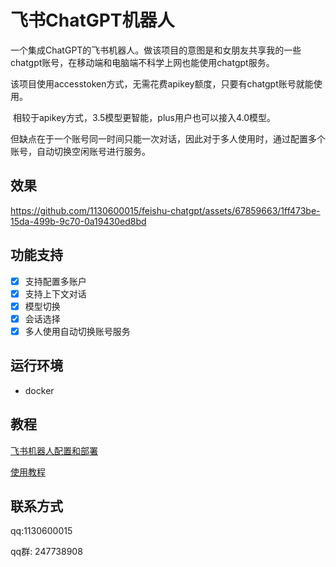 # 飞书ChatGPT机器人

​	一个集成ChatGPT的飞书机器人。做该项目的意图是和女朋友共享我的一些chatgpt账号，在移动端和电脑端不科学上网也能使用chatgpt服务。

​	该项目使用accesstoken方式，无需花费apikey额度，只要有chatgpt账号就能使用。

​	相较于apikey方式，3.5模型更智能，plus用户也可以接入4.0模型。

​	但缺点在于一个账号同一时间只能一次对话，因此对于多人使用时，通过配置多个账号，自动切换空闲账号进行服务。

## 效果
https://github.com/1130600015/feishu-chatgpt/assets/67859663/1ff473be-15da-499b-9c70-0a19430ed8bd

## 功能支持 

- [x] 支持配置多账户
- [x] 支持上下文对话
- [x] 模型切换
- [x] 会话选择
- [x] 多人使用自动切换账号服务

## 运行环境

- docker

## 教程

[飞书机器人配置和部署](docs/feishu.md)

[使用教程](docs/usage.md)

## 联系方式

qq:1130600015

qq群: 247738908